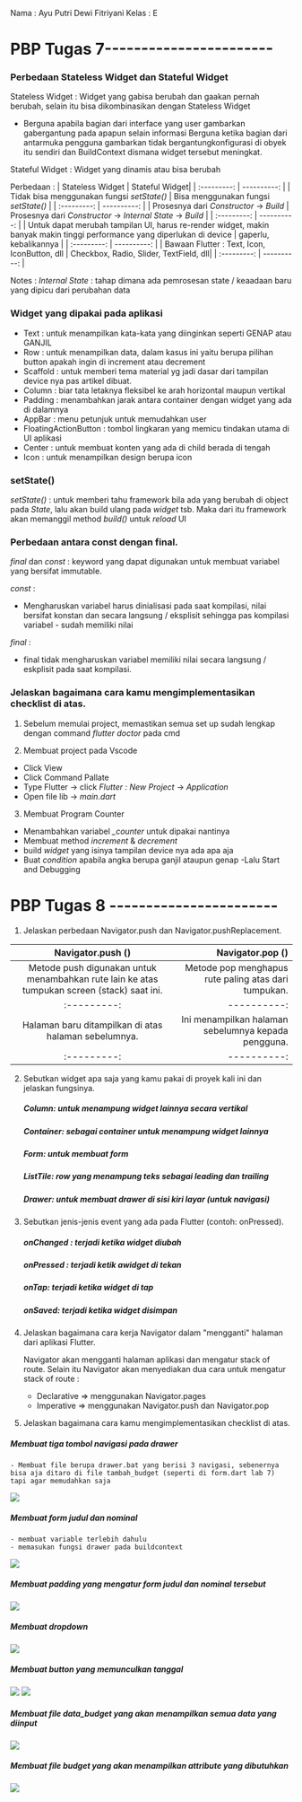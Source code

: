 Nama    : Ayu Putri Dewi Fitriyani
Kelas   : E

# PBP Tugas 7-----------------------
### Perbedaan Stateless Widget dan Stateful Widget 

Stateless Widget : Widget yang gabisa berubah dan gaakan pernah berubah, selain itu bisa dikombinasikan dengan Stateless Widget

-  Berguna apabila bagian dari interface yang user gambarkan gabergantung pada apapun selain informasi  Berguna ketika bagian dari antarmuka pengguna gambarkan tidak bergantungkonfigurasi di obyek itu sendiri dan BuildContext dismana widget tersebut meningkat.

Stateful Widget : Widget yang dinamis atau bisa berubah

Perbedaan :
| Stateless Widget | Stateful Widget| 
| :---------: | ----------: |
| Tidak bisa menggunakan fungsi *setState()* | Bisa menggunakan fungsi *setState()*  | 
| :---------: | ----------: |
| Prosesnya dari *Constructor* -> *Build* | Prosesnya dari *Constructor* -> *Internal State* -> *Build*  |
| :---------: | ----------: |
| Untuk dapat merubah tampilan UI, harus re-render widget, makin banyak makin tinggi performance yang diperlukan di device | gaperlu, kebalikannya |
| :---------: | ----------: |
| Bawaan Flutter : Text, Icon, IconButton, dll  | Checkbox, Radio, Slider, TextField, dll|
| :---------: | ----------: |

Notes :
*Internal State* : tahap dimana ada pemrosesan state / keaadaan baru yang dipicu dari perubahan data

### Widget yang dipakai pada aplikasi

- Text : untuk menampilkan kata-kata yang diinginkan seperti GENAP atau GANJIL
- Row : untuk menampilkan data, dalam kasus ini yaitu berupa pilihan button apakah ingin di increment atau decrement
- Scaffold : untuk memberi tema material yg jadi dasar dari tampilan device nya pas artikel dibuat. 
- Column : biar tata letaknya fleksibel ke arah horizontal maupun vertikal
- Padding : menambahkan jarak antara container dengan widget yang ada di dalamnya
- AppBar : menu petunjuk untuk memudahkan user
- FloatingActionButton : tombol lingkaran yang memicu tindakan utama di UI aplikasi 
- Center : untuk membuat konten yang ada di child berada di tengah
- Icon : untuk menampilkan design berupa icon

### setState()

*setState()* : untuk memberi tahu framework bila ada yang berubah di object pada *State*, lalu akan build ulang pada *widget* tsb. Maka dari itu framework akan memanggil method *build()* untuk *reload* UI

### Perbedaan antara const dengan final.

*final* dan *const* : keyword yang dapat digunakan untuk membuat variabel yang bersifat immutable.

*const* :
- Mengharuskan variabel harus dinialisasi pada saat kompilasi, nilai bersifat konstan dan secara langsung / eksplisit sehingga pas kompilasi variabel - sudah memiliki nilai

*final* :
- final tidak mengharuskan variabel memiliki nilai secara langsung / eskplisit pada saat kompilasi.

### Jelaskan bagaimana cara kamu mengimplementasikan checklist di atas.
1. Sebelum memulai project, memastikan semua set up sudah lengkap dengan command *flutter doctor* pada cmd

2. Membuat project pada Vscode 
- Click View
- Click Command Pallate
- Type Flutter -> click *Flutter : New Project* -> *Application*
- Open file lib -> *main.dart*

3. Membuat Program Counter
- Menambahkan  variabel *_counter* untuk dipakai nantinya
- Membuat method *increment* & *decrement*
- build *widget* yang isinya tampilan device nya ada apa aja
- Buat *condition* apabila angka berupa ganjil ataupun genap
-Lalu Start and Debugging


# PBP Tugas 8 -----------------------

1. Jelaskan perbedaan Navigator.push dan Navigator.pushReplacement.

| Navigator.push () | Navigator.pop ()| 
| :---------: | ----------: |
| Metode push digunakan untuk menambahkan rute lain ke atas tumpukan screen (stack) saat ini. | Metode pop menghapus rute paling atas dari tumpukan. | 
| :---------: | ----------: |
| Halaman baru ditampilkan di atas halaman sebelumnya.| Ini menampilkan halaman sebelumnya kepada pengguna. |
| :---------: | ----------: |

2. Sebutkan widget apa saja yang kamu pakai di proyek kali ini dan jelaskan fungsinya.
    ##### Column: untuk menampung widget lainnya secara vertikal
    ##### Container: sebagai container untuk menampung widget lainnya
    ##### Form: untuk membuat form
    ##### ListTile: row yang menampung teks sebagai leading dan trailing
    ##### Drawer: untuk membuat drawer di sisi kiri layar (untuk navigasi)


3. Sebutkan jenis-jenis event yang ada pada Flutter (contoh: onPressed).
    ##### onChanged : terjadi ketika widget diubah
    ##### onPressed : terjadi ketik awidget di tekan
    ##### onTap: terjadi ketika widget di tap
    ##### onSaved: terjadi ketika widget disimpan

4. Jelaskan bagaimana cara kerja Navigator dalam "mengganti" halaman dari aplikasi Flutter.

    Navigator akan mengganti halaman aplikasi dan mengatur stack of route. Selain itu Navigator akan menyediakan dua cara untuk mengatur stack of route :
    - Declarative => menggunakan Navigator.pages
    - Imperative => menggunakan Navigator.push dan Navigator.pop

5. Jelaskan bagaimana cara kamu mengimplementasikan checklist di atas.

##### Membuat tiga tombol navigasi pada drawer 
    - Membuat file berupa drawer.bat yang berisi 3 navigasi, sebenernya bisa aja ditaro di file tambah_budget (seperti di form.dart lab 7) tapi agar memudahkan saja
![](gambar/1.png)

##### Membuat form judul dan nominal 
    - membuat variable terlebih dahulu
    - memasukan fungsi drawer pada buildcontext
![](gambar/2.png)

##### Membuat padding yang mengatur form judul dan nominal tersebut
![](gambar/3.png)

##### Membuat dropdown
![](gambar/6.png)

##### Membuat button yang memunculkan tanggal
![](gambar/4.png)
![](gambar/5.png)

##### Membuat file data_budget yang akan menampilkan semua data yang diinput
![](gambar/7.png)

##### Membuat file budget yang akan menampilkan attribute yang dibutuhkan
![](gambar/8.png)
